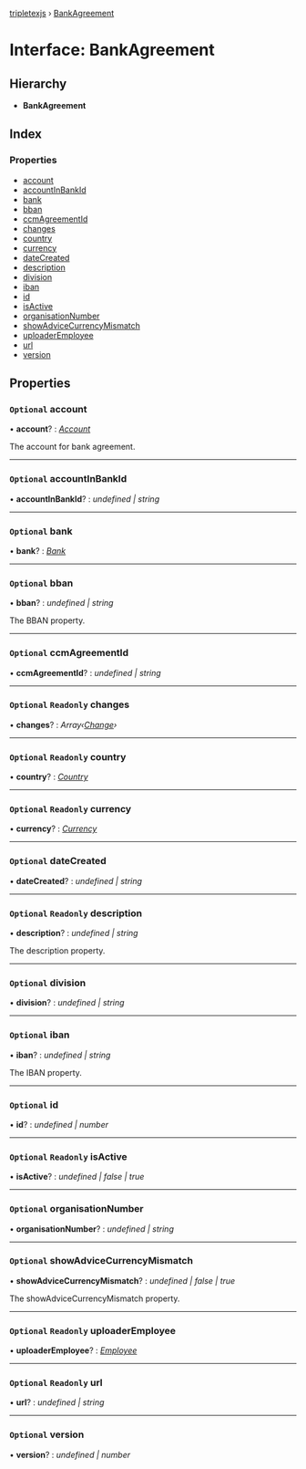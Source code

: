 [tripletexjs](../README.md) › [BankAgreement](bankagreement.md)

# Interface: BankAgreement

## Hierarchy

* **BankAgreement**

## Index

### Properties

* [account](bankagreement.md#optional-account)
* [accountInBankId](bankagreement.md#optional-accountinbankid)
* [bank](bankagreement.md#optional-bank)
* [bban](bankagreement.md#optional-bban)
* [ccmAgreementId](bankagreement.md#optional-ccmagreementid)
* [changes](bankagreement.md#optional-readonly-changes)
* [country](bankagreement.md#optional-readonly-country)
* [currency](bankagreement.md#optional-readonly-currency)
* [dateCreated](bankagreement.md#optional-datecreated)
* [description](bankagreement.md#optional-readonly-description)
* [division](bankagreement.md#optional-division)
* [iban](bankagreement.md#optional-iban)
* [id](bankagreement.md#optional-id)
* [isActive](bankagreement.md#optional-readonly-isactive)
* [organisationNumber](bankagreement.md#optional-organisationnumber)
* [showAdviceCurrencyMismatch](bankagreement.md#optional-showadvicecurrencymismatch)
* [uploaderEmployee](bankagreement.md#optional-readonly-uploaderemployee)
* [url](bankagreement.md#optional-readonly-url)
* [version](bankagreement.md#optional-version)

## Properties

### `Optional` account

• **account**? : *[Account](../modules/account.md)*

The account for bank agreement.

___

### `Optional` accountInBankId

• **accountInBankId**? : *undefined | string*

___

### `Optional` bank

• **bank**? : *[Bank](bank.md)*

___

### `Optional` bban

• **bban**? : *undefined | string*

The BBAN property.

___

### `Optional` ccmAgreementId

• **ccmAgreementId**? : *undefined | string*

___

### `Optional` `Readonly` changes

• **changes**? : *Array‹[Change](../modules/change.md)›*

___

### `Optional` `Readonly` country

• **country**? : *[Country](country.md)*

___

### `Optional` `Readonly` currency

• **currency**? : *[Currency](currency.md)*

___

### `Optional` dateCreated

• **dateCreated**? : *undefined | string*

___

### `Optional` `Readonly` description

• **description**? : *undefined | string*

The description property.

___

### `Optional` division

• **division**? : *undefined | string*

___

### `Optional` iban

• **iban**? : *undefined | string*

The IBAN property.

___

### `Optional` id

• **id**? : *undefined | number*

___

### `Optional` `Readonly` isActive

• **isActive**? : *undefined | false | true*

___

### `Optional` organisationNumber

• **organisationNumber**? : *undefined | string*

___

### `Optional` showAdviceCurrencyMismatch

• **showAdviceCurrencyMismatch**? : *undefined | false | true*

The showAdviceCurrencyMismatch property.

___

### `Optional` `Readonly` uploaderEmployee

• **uploaderEmployee**? : *[Employee](../modules/employee.md)*

___

### `Optional` `Readonly` url

• **url**? : *undefined | string*

___

### `Optional` version

• **version**? : *undefined | number*
